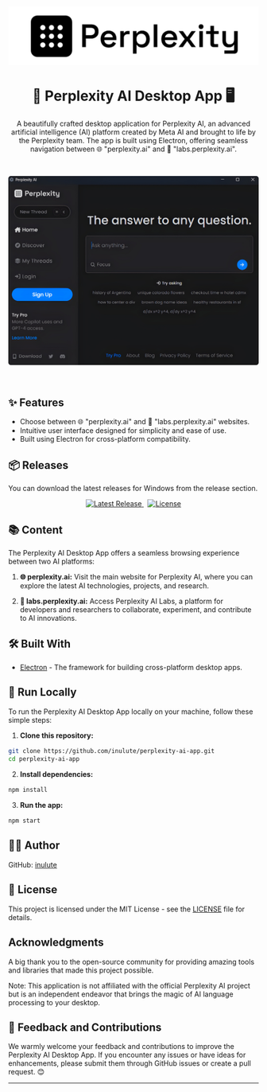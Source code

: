 <p align="center">
  <img src="assets/icons/png/perplexity.png" alt="Perplexity AI Logo">
</p>

<h1 align="center">🚀 Perplexity AI Desktop App 🖥️</h1>

<p align="center">
  A beautifully crafted desktop application for Perplexity AI, an advanced artificial intelligence (AI) platform created by Meta AI and brought to life by the Perplexity team. The app is built using Electron, offering seamless navigation between 🌐 "perplexity.ai" and 🧪 "labs.perplexity.ai".
</p>
&nbsp;
<p align="center">
  <img src="assets/screenshot/screenshot.png" alt="App Screenshot">
</p>
&nbsp;
<h2>✨ Features</h2>

- Choose between 🌐 "perplexity.ai" and 🧪 "labs.perplexity.ai" websites.
- Intuitive user interface designed for simplicity and ease of use.
- Built using Electron for cross-platform compatibility.

<h2>📦 Releases</h2>

You can download the latest releases for Windows from the release section.

<p align="center">
  <p align="center">
  <a href="https://github.com/inulute/perplexity-ai-app/releases/tag/v0.1.0">
    <img src="https://img.shields.io/badge/Latest%20Release-v0.1.0-blue?style=for-the-badge" alt="Latest Release">
  </a> &nbsp;
  <a href="https://github.com/inulute/perplexity-ai-app/blob/master/LICENSE">
    <img src="https://img.shields.io/github/license/inulute/perplexity-ai-app?style=for-the-badge" alt="License">
  </a>
</p>
  </a>
</p>
</p>
<h2>📚 Content</h2>

The Perplexity AI Desktop App offers a seamless browsing experience between two AI platforms:

1. **🌐 perplexity.ai:** Visit the main website for Perplexity AI, where you can explore the latest AI technologies, projects, and research.

2. **🧪 labs.perplexity.ai:** Access Perplexity AI Labs, a platform for developers and researchers to collaborate, experiment, and contribute to AI innovations.

<h2>🛠️ Built With</h2>

- [Electron](https://www.electronjs.org/) - The framework for building cross-platform desktop apps.

<h2>🚀 Run Locally</h2>

To run the Perplexity AI Desktop App locally on your machine, follow these simple steps:

1. **Clone this repository:**

```bash
git clone https://github.com/inulute/perplexity-ai-app.git
cd perplexity-ai-app
```

2. **Install dependencies:**

```bash
npm install
```

3. **Run the app:**

```bash
npm start
```

<h2>👨‍💻 Author</h2>

GitHub: [inulute](https://github.com/inulute)

<h2>📄 License</h2>

This project is licensed under the MIT License - see the [LICENSE](LICENSE) file for details.

<h2> Acknowledgments</h2>

A big thank you to the open-source community for providing amazing tools and libraries that made this project possible.

Note: This application is not affiliated with the official Perplexity AI project but is an independent endeavor that brings the magic of AI language processing to your desktop.

<h2>📢 Feedback and Contributions</h2>

We warmly welcome your feedback and contributions to improve the Perplexity AI Desktop App. If you encounter any issues or have ideas for enhancements, please submit them through GitHub issues or create a pull request. 😊

---
